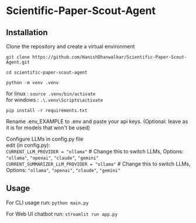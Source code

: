 # Scientific-Paper-Scout-Agent

## Installation

Clone the repository and create a virtual environment 

`git clone https://github.com/HanishDhanwalkar/Scientific-Paper-Scout-Agent.git`

`cd scientific-paper-scout-agent`

`python -m venv .venv`

for linux : `source .venv/bin/activate`\
for windows : `.\.venv\Scripts\activate` 

`pip install -r requirements.txt`

Rename .env_EXAMPLE to .env and paste your api keys. 
(Optional: leave as it is for models that won't be used)

Configure LLMs in config.py file\
edit (in config.py):\
`CURRENT_LLM_PROVIDER = "ollama"`  # Change this to switch LLMs,  Options: `"ollama"`, `"openai"`, `"claude"`, `"gemini"`\
`CURRENT_SUMMARIZER_LLM_PROVIDER = "ollama"`  # Change this to switch LLMs,  Options: `"ollama"`, `"openai"`, `"claude"`, `"gemini"`

## Usage

For CLI usage run:
`python main.py`

For Web UI chatbot run: 
`streamlit run app.py`
